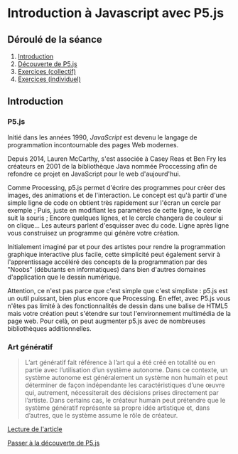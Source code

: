 # Introduction à Javascript avec P5.js

## Déroulé de la séance
1. [Introduction](/readme.md)
2. [Découverte de P5.js](/p5-introduction.md)
3. [Exercices (collectif)](/exercices-collectif.md) 
5. [Exercices (individuel)](/exercices-individuel.md)

## Introduction

### P5.js

Initié dans les années 1990, *JavaScript* est devenu le langage de programmation incontournable des pages Web modernes.

Depuis 2014, Lauren McCarthy, s'est associée à Casey Reas et Ben Fry les créateurs en 2001 de la bibliothèque Java nommée Proccessing afin de refondre ce projet en JavaScript pour le web d'aujourd'hui.

Comme Processing, p5.js permet d'écrire des programmes pour créer des images, des animations et de l'interaction. Le concept est qu'à partir d'une simple ligne de code on obtient très rapidement sur l'écran un cercle par exemple ; Puis, juste en modifiant les paramètres de cette ligne, le cercle suit la souris ; Encore quelques lignes, et le cercle changera de couleur si on clique... Les auteurs parlent d'esquisser avec du code. Ligne après ligne vous construisez un programme qui génère votre création.

Initialement imaginé par et pour des artistes pour rendre la programmation graphique interactive plus facile, cette simplicité peut également servir à l'apprentissage accéléré des concepts de la programmation par des "Noobs" (débutants en informatiques) dans bien d'autres domaines d'application que le dessin numérique.

Attention, ce n'est pas parce que c'est simple que c'est simpliste : p5.js est un outil puissant, bien plus encore que Processing. En effet, avec P5.js vous n'êtes pas limité à des fonctionnalités de dessin dans une balise <canvas> de HTML5 mais votre création peut s'étendre sur tout l'environnement multimédia de la page web. Pour celà, on peut augmenter p5.js avec de nombreuses bibliothèques additionnelles.
  
### Art génératif

> L’art génératif fait référence à l’art qui a été créé en totalité ou en partie avec l’utilisation d’un système autonome. Dans ce contexte, un système autonome est généralement un système non humain et peut déterminer de façon indépendante les caractéristiques d’une œuvre qui, autrement, nécessiterait des décisions prises directement par l’artiste. Dans certains cas, le créateur humain peut prétendre que le système génératif représente sa propre idée artistique et, dans d’autres, que le système assume le rôle de créateur.

[Lecture de l'article](https://www.hisour.com/fr/generative-art-21197/)

[Passer à la découverte de P5.js](/p5)
